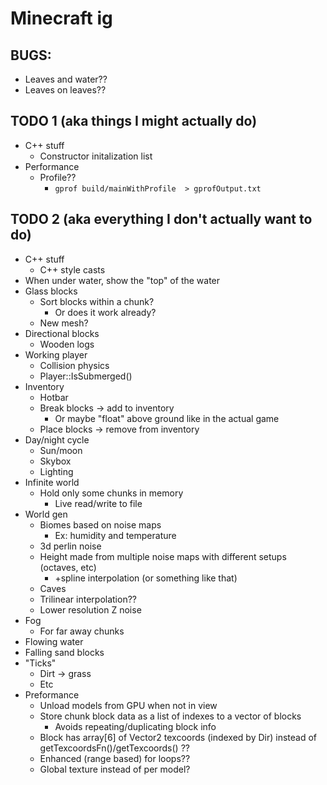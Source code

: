 # Minecraft ig

## BUGS:

- Leaves and water??
- Leaves on leaves??

## TODO 1 (aka things I might actually do)

- C++ stuff
    - Constructor initalization list
- Performance
	- Profile??
		- `gprof build/mainWithProfile  > gprofOutput.txt`

## TODO 2 (aka everything I don't actually want to do)

- C++ stuff
	- C++ style casts
- When under water, show the "top" of the water
- Glass blocks
	- Sort blocks within a chunk?
		- Or does it work already?
	- New mesh?
- Directional blocks
	- Wooden logs
- Working player
	- Collision physics
	- Player::IsSubmerged()
- Inventory
	- Hotbar
	- Break blocks -> add to inventory
		- Or maybe "float" above ground like in the actual game
	- Place blocks -> remove from inventory
- Day/night cycle
	- Sun/moon
	- Skybox
	- Lighting
- Infinite world
	- Hold only some chunks in memory
		- Live read/write to file
- World gen
	- Biomes based on noise maps
		- Ex: humidity and temperature
	- 3d perlin noise
	- Height made from multiple noise maps with different setups (octaves, etc)
		- +spline interpolation (or something like that)
	- Caves
	- Trilinear interpolation??
	- Lower resolution Z noise
- Fog
	- For far away chunks
- Flowing water
- Falling sand blocks
- "Ticks"
	- Dirt -> grass
	- Etc
- Preformance
	- Unload models from GPU when not in view
	- Store chunk block data as a list of indexes to a vector of blocks
		- Avoids repeating/duplicating block info
	- Block has array[6] of Vector2 texcoords (indexed by Dir) instead of getTexcoordsFn()/getTexcoords() ??
	- Enhanced (range based) for loops??
	- Global texture instead of per model?
